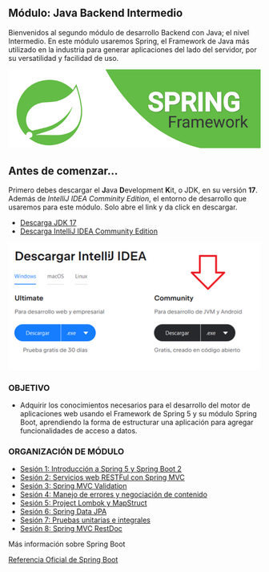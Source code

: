
## Módulo: Java Backend Intermedio

Bienvenidos al segundo módulo de desarrollo Backend con Java; el nivel Intermedio. En este módulo usaremos Spring, el Framework de Java más utilizado en la industria para generar aplicaciones del lado del servidor, por su versatilidad y facilidad de uso.

![Spring Framework](/assets/1.png)

## Antes de comenzar...
Primero debes descargar el **J**ava **D**evelopment **K**it, o JDK, en su versión **17**. Además de *IntelliJ IDEA Comminity Edition*, el entorno de desarrollo que usaremos para este módulo. Solo abre el link y da click en descargar.

- [Descarga JDK 17](https://www.oracle.com/java/technologies/downloads/)
- [Descarga IntelliJ IDEA Community Edition](https://www.jetbrains.com/es-es/idea/download)


![Descarga IntelliJ](/assets/2.png)



### OBJETIVO

- Adquirir los conocimientos necesarios para el desarrollo del motor de aplicaciones web usando el Framework de Spring 5 y su módulo Spring Boot, aprendiendo la forma de estructurar una aplicación para agregar funcionalidades de acceso a datos.


### ORGANIZACIÓN DE MÓDULO

 - [Sesión 1: Introducción a Spring 5 y Spring Boot 2](Sesion-01)
 - [Sesión 2: Servicios web RESTFul con Spring MVC](Sesion-02)
 - [Sesión 3: Spring MVC Validation](Sesion-03)
 - [Sesión 4: Manejo de errores y negociación de contenido](Sesion-04)
 - [Sesión 5: Project Lombok y MapStruct](Sesion-05)
 - [Sesión 6: Spring Data JPA](Sesion-06)
 - [Sesión 7: Pruebas unitarias e integrales](Sesion-07)
 - [Sesión 8: Spring MVC RestDoc](Sesion-08)


Más información sobre Spring Boot

[Referencia Oficial de Spring Boot](https://spring.io/projects/spring-boot)

